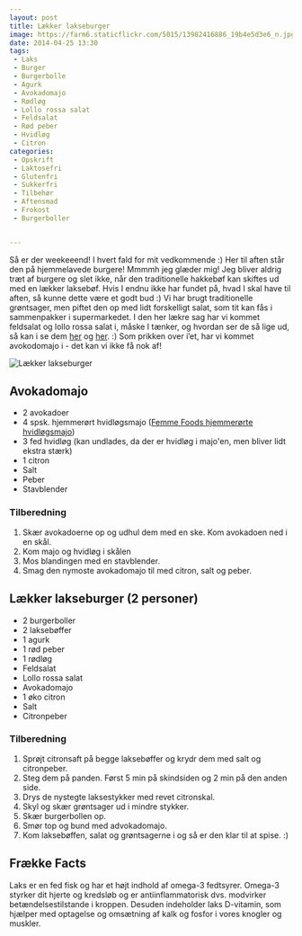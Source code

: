 ```yaml
---
layout: post
title: Lækker lakseburger
image: https://farm6.staticflickr.com/5015/13982416886_19b4e5d3e6_n.jpg
date: 2014-04-25 13:30
tags:
 - Laks
 - Burger
 - Burgerbolle
 - Agurk
 - Avokadomajo
 - Rødløg
 - Lollo rossa salat
 - Feldsalat
 - Rød peber
 - Hvidløg
 - Citron
categories:
 - Opskrift
 - Laktosefri
 - Glutenfri
 - Sukkerfri
 - Tilbehør
 - Aftensmad
 - Frokost 
 - Burgerboller


---
```


Så er der weekeeend! I hvert fald for mit vedkommende :) Her til aften står den på hjemmelavede burgere! Mmmmh jeg glæder mig! Jeg bliver aldrig træt af burgere og slet ikke, når den traditionelle hakkebøf kan skiftes ud med en lækker laksebøf. Hvis I endnu ikke har fundet på, hvad I skal have til aften, så kunne dette være et godt bud :)
Vi har brugt traditionelle grøntsager, men piftet den op med lidt forskelligt salat, som tit kan fås i sammenpakker i supermarkedet. I den her lækre sag har vi kommet feldsalat og lollo rossa salat i, måske I tænker, og hvordan ser de så lige ud, så kan i se dem [her](http://www.saesonforgodsmag.dk/grontsager/feldsalat) og [her](http://www.saesonforgodsmag.dk/grontsager/lollo-rosa). :) Som prikken over i’et, har vi kommet avokodomajo i - det kan vi ikke få nok af!



![Lækker lakseburger](https://farm6.staticflickr.com/5015/13982416886_19b4e5d3e6_z.jpg)




## Avokadomajo
- 2 avokadoer
- 4 spsk. hjemmerørt hvidløgsmajo ([Femme Foods hjemmerørte hvidløgsmajo](/2013/06/hjemmeroert-hvidloegsmajo-med-ovnbagte-fritter/))
- 3 fed hvidløg (kan undlades, da der er hvidløg i majo'en, men bliver lidt ekstra stærk)
- 1 citron
- Salt 
- Peber
- Stavblender

### Tilberedning
1. Skær avokadoerne op og udhul dem med en ske. Kom avokadoen ned i en skål.
2. Kom majo og hvidløg i skålen
3. Mos blandingen med en stavblender.
4. Smag den nymoste avokadomajo til med citron, salt og peber.



## Lækker lakseburger (2 personer)
- 2 burgerboller
- 2 laksebøffer
- 1 agurk
- 1 rød peber
- 1 rødløg
- Feldsalat
- Lollo rossa salat
- Avokadomajo
- 1 øko citron 
- Salt
- Citronpeber


### Tilberedning
1. Sprøjt citronsaft på begge laksebøffer og krydr dem med salt og citronpeber.
2. Steg dem på panden. Først 5 min på skindsiden og 2 min på den anden side.
3. Drys de nystegte laksestykker med revet citronskal.
3. Skyl og skær grøntsager ud i mindre stykker.
2. Skær burgerbollen op.
2. Smør top og bund med advokadomajo.
3. Kom laksebøffen, salat og grøntsagerne i og så er den klar til at spise. :)











## Frække Facts

Laks er en fed fisk og har et højt indhold af omega-3 fedtsyrer. Omega-3 styrker dit hjerte og kredsløb og er antiinflammatorisk dvs. modvirker betændelsestilstande i kroppen. Desuden indeholder laks D-vitamin, som hjælper med optagelse og omsætning af kalk og fosfor i vores knogler og muskler.